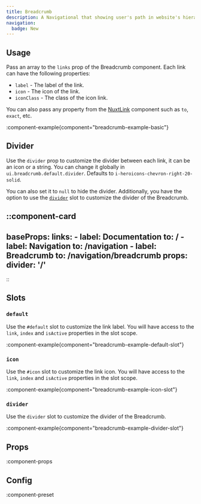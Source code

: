 ```yaml
---
title: Breadcrumb
description: A Navigational that showing user's path in website's hierarchical structure.
navigation:
  badge: New
---
```


## Usage

Pass an array to the `links` prop of the Breadcrumb component. Each link can have the following properties:

- `label` - The label of the link.
- `icon` - The icon of the link.
- `iconClass` - The class of the icon link.

You can also pass any property from the [NuxtLink](https://nuxt.com/docs/api/components/nuxt-link#props) component such as `to`, `exact`, etc.

:component-example{component="breadcrumb-example-basic"}

## Divider

Use the `divider` prop to customize the divider between each link, it can be an icon or a string. You can change it globally in `ui.breadcrumb.default.divider`. Defaults to `i-heroicons-chevron-right-20-solid`.

You can also set it to `null` to hide the divider. Additionally, you have the option to use the [`divider`](/navigation/breadcrumb#divider-1) slot to customize the divider of the Breadcrumb.

::component-card
---
baseProps:
  links:
    - label: Documentation
      to: /
    - label: Navigation
      to: /navigation
    - label: Breadcrumb
      to: /navigation/breadcrumb
props:
  divider: '/'
---
::

## Slots

### `default`

Use the `#default` slot to customize the link label. You will have access to the `link`, `index` and `isActive` properties in the slot scope.

:component-example{component="breadcrumb-example-default-slot"}

### `icon`

Use the `#icon` slot to customize the link icon. You will have access to the `link`, `index` and `isActive` properties in the slot scope.

:component-example{component="breadcrumb-example-icon-slot"}

### `divider`

Use the `divider` slot to customize the divider of the Breadcrumb.

:component-example{component="breadcrumb-example-divider-slot"}

## Props

:component-props

## Config

:component-preset
